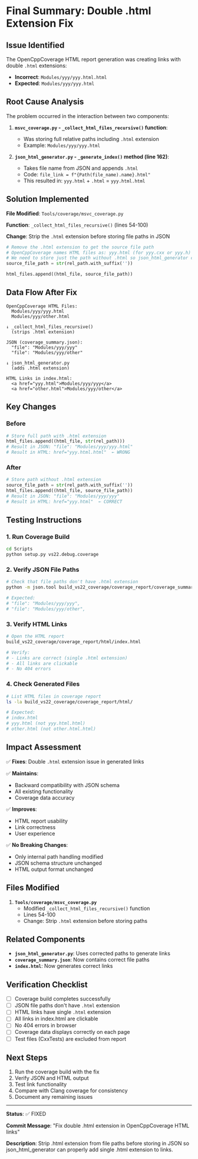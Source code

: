 # Final Summary: Double .html Extension Fix

## Issue Identified

The OpenCppCoverage HTML report generation was creating links with double `.html` extensions:
- **Incorrect**: `Modules/yyy/yyy.html.html`
- **Expected**: `Modules/yyy/yyy.html`

## Root Cause Analysis

The problem occurred in the interaction between two components:

1. **`msvc_coverage.py` - `_collect_html_files_recursive()` function**:
   - Was storing full relative paths including `.html` extension
   - Example: `Modules/yyy/yyy.html`

2. **`json_html_generator.py` - `_generate_index()` method (line 162)**:
   - Takes file name from JSON and appends `.html`
   - Code: `file_link = f"{Path(file_name).name}.html"`
   - This resulted in: `yyy.html` + `.html` = `yyy.html.html`

## Solution Implemented

**File Modified**: `Tools/coverage/msvc_coverage.py`

**Function**: `_collect_html_files_recursive()` (lines 54-100)

**Change**: Strip the `.html` extension before storing file paths in JSON

```python
# Remove the .html extension to get the source file path
# OpenCppCoverage names HTML files as: yyy.html (for yyy.cxx or yyy.h)
# We need to store just the path without .html so json_html_generator can add it
source_file_path = str(rel_path.with_suffix(''))

html_files.append((html_file, source_file_path))
```

## Data Flow After Fix

```
OpenCppCoverage HTML Files:
  Modules/yyy/yyy.html
  Modules/yyy/other.html

↓ _collect_html_files_recursive()
  (strips .html extension)

JSON (coverage_summary.json):
  "file": "Modules/yyy/yyy"
  "file": "Modules/yyy/other"

↓ json_html_generator.py
  (adds .html extension)

HTML Links in index.html:
  <a href="yyy.html">Modules/yyy/yyy</a>
  <a href="other.html">Modules/yyy/other</a>
```

## Key Changes

### Before
```python
# Store full path with .html extension
html_files.append((html_file, str(rel_path)))
# Result in JSON: "file": "Modules/yyy/yyy.html"
# Result in HTML: href="yyy.html.html"  ← WRONG
```

### After
```python
# Store path without .html extension
source_file_path = str(rel_path.with_suffix(''))
html_files.append((html_file, source_file_path))
# Result in JSON: "file": "Modules/yyy/yyy"
# Result in HTML: href="yyy.html"  ← CORRECT
```

## Testing Instructions

### 1. Run Coverage Build
```bash
cd Scripts
python setup.py vs22.debug.coverage
```

### 2. Verify JSON File Paths
```bash
# Check that file paths don't have .html extension
python -m json.tool build_vs22_coverage/coverage_report/coverage_summary.json | grep '"file"'

# Expected:
# "file": "Modules/yyy/yyy",
# "file": "Modules/yyy/other",
```

### 3. Verify HTML Links
```bash
# Open the HTML report
build_vs22_coverage/coverage_report/html/index.html

# Verify:
# - Links are correct (single .html extension)
# - All links are clickable
# - No 404 errors
```

### 4. Check Generated Files
```bash
# List HTML files in coverage report
ls -la build_vs22_coverage/coverage_report/html/

# Expected:
# index.html
# yyy.html (not yyy.html.html)
# other.html (not other.html.html)
```

## Impact Assessment

✅ **Fixes**: Double `.html` extension issue in generated links

✅ **Maintains**: 
- Backward compatibility with JSON schema
- All existing functionality
- Coverage data accuracy

✅ **Improves**:
- HTML report usability
- Link correctness
- User experience

✅ **No Breaking Changes**:
- Only internal path handling modified
- JSON schema structure unchanged
- HTML output format unchanged

## Files Modified

1. **`Tools/coverage/msvc_coverage.py`**
   - Modified `_collect_html_files_recursive()` function
   - Lines 54-100
   - Change: Strip `.html` extension before storing paths

## Related Components

- **`json_html_generator.py`**: Uses corrected paths to generate links
- **`coverage_summary.json`**: Now contains correct file paths
- **`index.html`**: Now generates correct links

## Verification Checklist

- [ ] Coverage build completes successfully
- [ ] JSON file paths don't have `.html` extension
- [ ] HTML links have single `.html` extension
- [ ] All links in index.html are clickable
- [ ] No 404 errors in browser
- [ ] Coverage data displays correctly on each page
- [ ] Test files (CxxTests) are excluded from report

## Next Steps

1. Run the coverage build with the fix
2. Verify JSON and HTML output
3. Test link functionality
4. Compare with Clang coverage for consistency
5. Document any remaining issues

---

**Status**: ✅ FIXED

**Commit Message**: "Fix double .html extension in OpenCppCoverage HTML links"

**Description**: Strip .html extension from file paths before storing in JSON so json_html_generator can properly add single .html extension to links.

